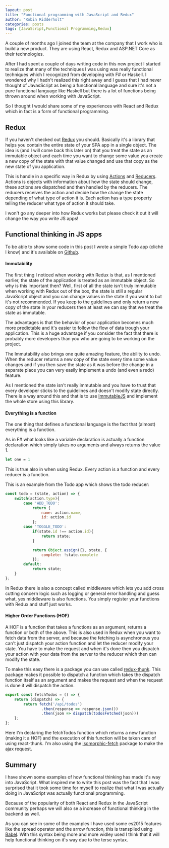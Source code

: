 ```yaml
---
layout: post
title: "Functional programming with JavaScript and Redux"
author: "Robin Ridderholt"
categories: posts
tags: [JavaScript,Functional Programming,Redux]
---
```


A couple of months ago I joined the team at the company that I work who is build a new product. They are using React, Redux and ASP.NET Core as their technologies.

After I had spent a couple of days writing code in this new project I started to realize that many of the techniques I was using was really functional techniques which I recognized from developing with F# or Haskell. I wondered why I hadn't realized this right away and I guess that I had never thought of JavasScript as being a functional language and sure it's not a pure functional language like Haskell but there is a lot of functions being thrown around when working with JavaScript.

So I thought I would share some of my experiences with React and Redux which in fact is a form of functional programming.

## Redux
If you haven't checked out [Redux](http://redux.js.org/) you should. Basically it's a library that helps you contain the entire state of your SPA app in a single object. The idea is (and I will come back this later on) that you treat the state as an immutable object and each time you want to change some value you create a new copy of the state with that value changed and use that copy as the new state of you application.

This is handle in a specific way in Redux by using [Actions](http://redux.js.org/docs/basics/Actions.html) and [Reducers](http://redux.js.org/docs/basics/Reducers.html). Actions is objects with information about how the state should change, these actions are dispatched and then handled by the reducers. The reducers receives the action and decide how the change the state depending of what type of action it is. Each action has a type property telling the reducer what type of action it should take.

I won't go any deeper into how Redux works but please check it out it will change the way you write JS apps!

## Functional thinking in JS apps
To be able to show some code in this post I wrote a simple Todo app (cliché I know) and it's available on [Github](https://github.com/robinridderholt/ReactTodo).

#### Immutability
The first thing I noticed when working with Redux is that, as I mentioned earlier, the state of the application is treated as an immutable object. So why is this important then? Well, first of all the state isn't truly immutable when working with Redux out of the box, the state is still a regular JavaScript object and you can change values in the state if you want to but it's not recommended. If you keep to the guidelines and only return a new copy of the state in your reducers then at least we can say that we treat the state as immutable.

The advantages is that the behavior of your application becomes much more predictable and it's easier to follow the flow of data trough your application. This is a huge advantage if you consider the fact that there is probably more developers than you who are going to be working on the project.

The Immutability also brings one quite amazing feature, the ability to undo. When the reducer returns a new copy of the state every time some value changes and if you then save the state as it was before the change in a separate place you can very easily implement a undo (and even a redo) feature.

As I mentioned the state isn't really immutable and you have to trust that every developer sticks to the guidelines and doesn't modify state directly. There is a way around this and that is to use [ImmutableJS](https://facebook.github.io/immutable-js/docs/#/) and implement the whole store using this library.

#### Everything is a function
The one thing that defines a functional language is the fact that (almost) everything is a function.

As in F# what looks like a variable declaration is actually a function declaration which simply takes no arguments and always returns the value 1.
```fsharp
let one = 1
```
This is true also in when using Redux. Every action is a function and every reducer is a function.

This is an example from the Todo app which shows the todo reducer:
```javascript
const todo = (state, action) => {
	switch(action.type){
		case 'ADD_TODO':
			return {
				name: action.name,
				id: action.id
			};
		case 'TOGGLE_TODO':
			if(state.id !== action.id){
				return state;
			}

			return Object.assign({}, state, {
				complete: !state.complete
			});
		default:
			return state;
	}
};
```

In Redux there is also a concept called middleware which lets you add cross cutting concern logic such as logging or general error handling and guess what, yes middleware is also functions. You simply register your functions with Redux and stuff just works. 

#### Higher Order Functions (HOF)
A HOF is a function that takes a functions as an argument, returns a function or both of the above. This is also used in Redux when you want to fetch data from the server, and because the fetching is asynchronous you can't just dispatch your action function and let the reducer modify your state. You have to make the request and when it's done then you dispatch your action with your data from the server to the reducer which then can modify the state.

To make this easy there is a package you can use called [redux-thunk](https://www.npmjs.com/package/redux-thunk). This package makes it possible to dispatch a function which takes the dispatch function itself as an argument and makes the request and when the request is done it will dispatch the action.

```javascript
export const fetchTodos = () => {
	return (dispatch) => {
		return fetch('/api/todos')
				.then(response => response.json())
				.then(json => dispatch(todosFetched(json)))
	};
};
```
Here I'm declaring the fetchTodos function which returns a new function (making it a HOF) and the execution of this function will be taken care of using react-thunk. I'm also using the [isomorphic-fetch](https://www.npmjs.com/package/isomorphic-fetch) package to make the ajax request.

## Summary
I have shown some examples of how functional thinking has made it's way into JavaScript. What inspired me to write this post was the fact that I was surprised that it took some time for myself to realize that what I was actually doing in JavaScript was actually functional programming.

Because of the popularity of both React and Redux in the JavaScript community perhaps we will also se a increase of functional thinking in the backend as well.

As you can see in some of the examples I have used some es2015 features like the spread operator and the arrow function, this is transpiled using [Babel](https://babeljs.io/). With this syntax being more and more widley used I think that it will help functional thinking on it's way due to the terse syntax.


